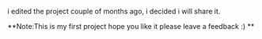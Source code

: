 i edited the project couple of months ago, i decided i will share it.

**Note:This is my first project hope you like it please leave a feedback  :) **
